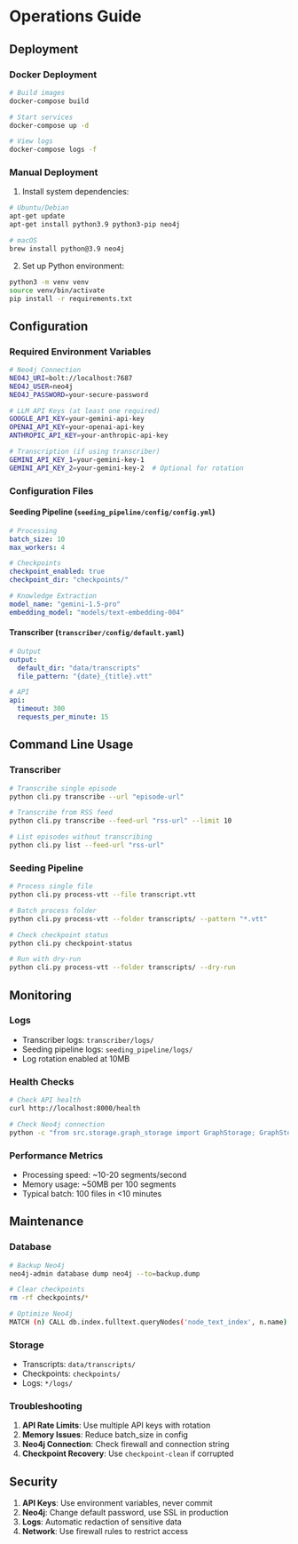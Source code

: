 # Operations Guide

## Deployment

### Docker Deployment

```bash
# Build images
docker-compose build

# Start services
docker-compose up -d

# View logs
docker-compose logs -f
```

### Manual Deployment

1. Install system dependencies:
```bash
# Ubuntu/Debian
apt-get update
apt-get install python3.9 python3-pip neo4j

# macOS
brew install python@3.9 neo4j
```

2. Set up Python environment:
```bash
python3 -m venv venv
source venv/bin/activate
pip install -r requirements.txt
```

## Configuration

### Required Environment Variables

```bash
# Neo4j Connection
NEO4J_URI=bolt://localhost:7687
NEO4J_USER=neo4j
NEO4J_PASSWORD=your-secure-password

# LLM API Keys (at least one required)
GOOGLE_API_KEY=your-gemini-api-key
OPENAI_API_KEY=your-openai-api-key
ANTHROPIC_API_KEY=your-anthropic-api-key

# Transcription (if using transcriber)
GEMINI_API_KEY_1=your-gemini-key-1
GEMINI_API_KEY_2=your-gemini-key-2  # Optional for rotation
```

### Configuration Files

#### Seeding Pipeline (`seeding_pipeline/config/config.yml`)
```yaml
# Processing
batch_size: 10
max_workers: 4

# Checkpoints
checkpoint_enabled: true
checkpoint_dir: "checkpoints/"

# Knowledge Extraction
model_name: "gemini-1.5-pro"
embedding_model: "models/text-embedding-004"
```

#### Transcriber (`transcriber/config/default.yaml`)
```yaml
# Output
output:
  default_dir: "data/transcripts"
  file_pattern: "{date}_{title}.vtt"

# API
api:
  timeout: 300
  requests_per_minute: 15
```

## Command Line Usage

### Transcriber

```bash
# Transcribe single episode
python cli.py transcribe --url "episode-url"

# Transcribe from RSS feed
python cli.py transcribe --feed-url "rss-url" --limit 10

# List episodes without transcribing
python cli.py list --feed-url "rss-url"
```

### Seeding Pipeline

```bash
# Process single file
python cli.py process-vtt --file transcript.vtt

# Batch process folder
python cli.py process-vtt --folder transcripts/ --pattern "*.vtt"

# Check checkpoint status
python cli.py checkpoint-status

# Run with dry-run
python cli.py process-vtt --folder transcripts/ --dry-run
```

## Monitoring

### Logs

- Transcriber logs: `transcriber/logs/`
- Seeding pipeline logs: `seeding_pipeline/logs/`
- Log rotation enabled at 10MB

### Health Checks

```bash
# Check API health
curl http://localhost:8000/health

# Check Neo4j connection
python -c "from src.storage.graph_storage import GraphStorage; GraphStorage().verify_connection()"
```

### Performance Metrics

- Processing speed: ~10-20 segments/second
- Memory usage: ~50MB per 100 segments
- Typical batch: 100 files in <10 minutes

## Maintenance

### Database

```bash
# Backup Neo4j
neo4j-admin database dump neo4j --to=backup.dump

# Clear checkpoints
rm -rf checkpoints/*

# Optimize Neo4j
MATCH (n) CALL db.index.fulltext.queryNodes('node_text_index', n.name) YIELD node RETURN count(node)
```

### Storage

- Transcripts: `data/transcripts/`
- Checkpoints: `checkpoints/`
- Logs: `*/logs/`

### Troubleshooting

1. **API Rate Limits**: Use multiple API keys with rotation
2. **Memory Issues**: Reduce batch_size in config
3. **Neo4j Connection**: Check firewall and connection string
4. **Checkpoint Recovery**: Use `checkpoint-clean` if corrupted

## Security

1. **API Keys**: Use environment variables, never commit
2. **Neo4j**: Change default password, use SSL in production
3. **Logs**: Automatic redaction of sensitive data
4. **Network**: Use firewall rules to restrict access